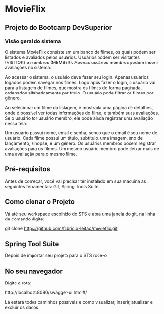 # MovieFlix
## Projeto do Bootcamp DevSuperior

### Visão geral do sistema
O sistema MovieFlix consiste em um banco de filmes, os quais podem ser listados e avaliados pelos usuários. Usuários podem ser visitantes (VISITOR) e membros (MEMBER). Apenas usuários membros podem inserir avaliações no sistema.

Ao acessar o sistema, o usuário deve fazer seu login. Apenas usuários logados podem navegar nos filmes. Logo após fazer o login, o usuário vai para a listagem de filmes, que mostra os filmes de forma paginada, ordenados alfabeticamente por título. O usuário pode filtrar os filmes por gênero.

Ao selecionar um filme da listagem, é mostrada uma página de detalhes, onde é possível ver todas informações do filme, e também suas avaliações. Se o usuário for usuário membro, ele pode ainda registrar uma avaliação nessa tela.

Um usuário possui nome, email e senha, sendo que o email é seu nome de usuário. Cada filme possui um título, subtítulo, uma imagem, ano de lançamento, sinopse, e um gênero. Os usuários membros podem registrar avaliações para os filmes. Um mesmo usuário membro pode deixar mais de uma avaliação para o mesmo filme.


## Pré-requisitos
Antes de começar, você vai precisar ter instalado em sua máquina as seguintes ferramentas:
Git, Spring Tools Suite.

## Como clonar o Projeto

Vá até seu workspace escolhido do STS e abra uma janela do git, 
na linha de comando digite:

git clone https://github.com/fabricio-leitao/movieflix.git

## Spring Tool Suite

Depois de importar seu projeto para o STS rode-o

## No seu navegador

Digite a rota: 

http://localhost:8080/swagger-ui.html#/

Lá estará todos caminhos possíveis e como visualizar, inserir, atualizar e excluir os dados.

